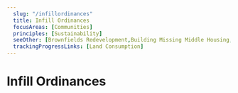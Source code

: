 ```yaml
---
  slug: "/infillordinances"
  title: Infill Ordinances                                                                                                                                                                                                       
  focusAreas: [Communities]
  principles: [Sustainability]
  seeOther: [Brownfields Redevelopment,Building Missing Middle Housing,]
  trackingProgressLinks: [Land Consumption]
---
```

# Infill Ordinances